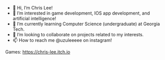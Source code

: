 - 👋 Hi, I’m Chris Lee!
- 👀 I’m interested in game development, IOS app development, and artificial intelligence!
- 🌱 I’m currently learning Computer Science (undergraduate) at Georgia Tech.
- 💞️ I’m looking to collaborate on projects related to my interests.
- 📫 How to reach me @uzuleeeee on instagram!

Games: https://chris-lee.itch.io

<!---
uzuleeeee/uzuleeeee is a ✨ special ✨ repository because its `README.md` (this file) appears on your GitHub profile.
You can click the Preview link to take a look at your changes.
--->
